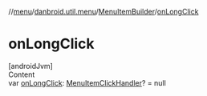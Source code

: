 //[menu](../../../index.md)/[danbroid.util.menu](../index.md)/[MenuItemBuilder](index.md)/[onLongClick](on-long-click.md)



# onLongClick  
[androidJvm]  
Content  
var [onLongClick](on-long-click.md): [MenuItemClickHandler](../index.md#%5Bdanbroid.util.menu%2FMenuItemClickHandler%2F%2F%2FPointingToDeclaration%2F%5D%2FClasslikes%2F-2072642110)? = null  



